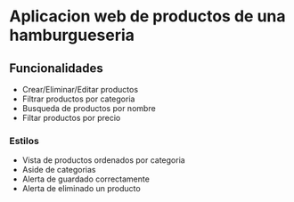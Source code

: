# Aplicacion web de productos de una hamburgueseria

## Funcionalidades

- Crear/Eliminar/Editar productos
- Filtrar productos por categoria
- Busqueda de productos por nombre
- Filtar productos por precio

### Estilos

- Vista de productos ordenados por categoria
- Aside de categorias
- Alerta de guardado correctamente
- Alerta de eliminado un producto
